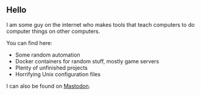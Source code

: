 Hello
-----

I am some guy on the internet who makes tools that teach computers to do computer things on other computers.

You can find here:

* Some random automation
* Docker containers for random stuff, mostly game servers
* Plenty of unfinished projects
* Horrifying Unix configuration files

I can also be found on <a rel="me" href="https://untrusted.website/@mr_daemon">Mastodon</a>.

<!---
mrdaemon/mrdaemon is a ✨ special ✨ repository because its `README.md` (this file) appears on your GitHub profile.
You can click the Preview link to take a look at your changes.
--->
